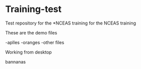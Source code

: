 # Training-test
Test repository for the *NCEAS training for the NCEAS training


These are the demo files

-aplles
-oranges
-other files

Working from desktop

bannanas
